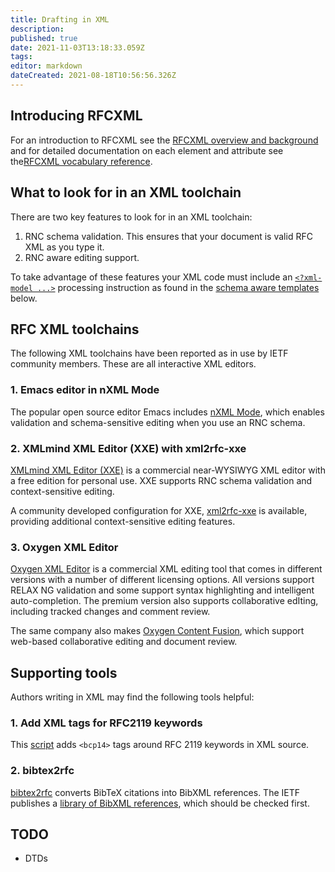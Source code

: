 ```yaml
---
title: Drafting in XML
description: 
published: true
date: 2021-11-03T13:18:33.059Z
tags: 
editor: markdown
dateCreated: 2021-08-18T10:56:56.326Z
---
```


## Introducing RFCXML
For an introduction to RFCXML see the [RFCXML overview and background](/rfcxml-overview) and for detailed documentation on each element and attribute see the[RFCXML vocabulary reference](/rfcxml-vocabulary).

## What to look for in an XML toolchain
There are two key features to look for in an XML toolchain:
1. RNC schema validation. This ensures that your document is valid RFC XML as you type it.
1. RNC aware editing support. 

To take advantage of these features your XML code must include an [`<?xml-model ...>`](https://www.w3.org/TR/xml-model/) processing instruction as found in the [schema aware templates]() below.

## RFC XML toolchains
The following XML toolchains have been reported as in use by IETF community members.  These are all interactive XML editors. 

### 1. Emacs editor in nXML Mode
The popular open source editor Emacs includes [nXML Mode](https://www.gnu.org/software/emacs/manual/html_mono/nxml-mode.html), which enables validation and schema-sensitive editing when you use an RNC schema. 

### 2. XMLmind XML Editor (XXE) with xml2rfc-xxe
[XMLmind XML Editor (XXE)](https://www.xmlmind.com/xmleditor/) is a commercial near-WYSIWYG XML editor with a free edition for personal use.  XXE supports RNC schema validation and context-sensitive editing.

A community developed configuration for XXE, [xml2rfc-xxe](https://github.com/wkumari/xml2rfc-xxe/) is available, providing additional context-sensitive editing features. 

### 3. Oxygen XML Editor
[Oxygen XML Editor](https://www.oxygenxml.com/xml_editor.html) is a commercial XML editing tool that comes in different versions with a number of different licensing options. All versions support RELAX NG validation and some support syntax highlighting and intelligent auto-completion. The premium version also supports collaborative edIting, including tracked changes and comment review.

The same company also makes [Oxygen Content Fusion](https://www.oxygenxml.com/content_fusion.html), which support web-based collaborative editing and document review.

## Supporting tools
Authors writing in XML may find the following tools helpful:

### 1. Add XML tags for RFC2119 keywords
This [script](https://strayalpha.com/software/rfcxml/lookback-bcp-fix.pl) adds `<bcp14>` tags around RFC 2119 keywords in XML source.

### 2. bibtex2rfc
[bibtex2rfc](https://github.com/yaronf/bibtex2rfc) converts BibTeX citations into BibXML references. The IETF publishes a [library of BibXML references](https://xml2rfc.tools.ietf.org), which should be checked first.

## TODO
- DTDs
